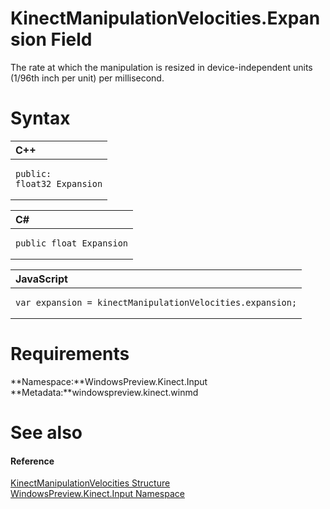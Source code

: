 KinectManipulationVelocities.Expansion Field  
============================================  

The rate at which the manipulation is resized in device-independent units (1/96th inch per unit) per millisecond. <span id="syntaxSection"></span>

Syntax  
======  

<table>
<colgroup>
<col width="100%" />
</colgroup>
<thead>
<tr class="header">
<th align="left">C++</th>
</tr>
</thead>
<tbody>
<tr class="odd">
<td align="left"><pre><code>public:  
float32 Expansion</code></pre></td>
</tr>
</tbody>
</table>

<table>
<colgroup>
<col width="100%" />
</colgroup>
<thead>
<tr class="header">
<th align="left">C#</th>
</tr>
</thead>
<tbody>
<tr class="odd">
<td align="left"><pre><code>public float Expansion</code></pre></td>
</tr>
</tbody>
</table>

<table>
<colgroup>
<col width="100%" />
</colgroup>
<thead>
<tr class="header">
<th align="left">JavaScript</th>
</tr>
</thead>
<tbody>
<tr class="odd">
<td align="left"><pre><code>var expansion = kinectManipulationVelocities.expansion;</code></pre></td>
</tr>
</tbody>
</table>

<span id="requirements"></span>

Requirements  
============  

**Namespace:**WindowsPreview.Kinect.Input  
**Metadata:**windowspreview.kinect.winmd  

<span id="ID4EX"></span>

See also  
========  

<span id="ID4EZ"></span>
#### Reference  

[KinectManipulationVelocities Structure](../../KinectManipulationVelocities.md)  
 [WindowsPreview.Kinect.Input Namespace](../../../Kinect.Input.md)  



<!--Please do not edit the data in the comment block below.-->
<!--
TOCTitle : Expansion Field
RLTitle : KinectManipulationVelocities.Expansion Field
KeywordK : Expansion field
KeywordK : KinectManipulationVelocities.Expansion field
KeywordF : WindowsPreview.Kinect.Input.KinectManipulationVelocities.Expansion
KeywordF : KinectManipulationVelocities.Expansion
KeywordF : Expansion
KeywordF : WindowsPreview.Kinect.Input.KinectManipulationVelocities.Expansion
KeywordA : F:WindowsPreview.Kinect.Input.KinectManipulationVelocities.Expansion
AssetID : F:WindowsPreview.Kinect.Input.KinectManipulationVelocities.Expansion
Locale : en-us
CommunityContent : 1
APIType : Managed
APILocation : windowspreview.kinect.winmd
APIName : WindowsPreview.Kinect.Input.KinectManipulationVelocities.Expansion
TargetOS : Windows
TopicType : kbSyntax
DevLang : VB
DevLang : CSharp
DevLang : JavaScript
DevLang : C++
DocSet : K4Wv2
ProjType : K4Wv2Proj
Technology : Kinect for Windows
Product : Kinect for Windows SDK v2
productversion : 20
-->
